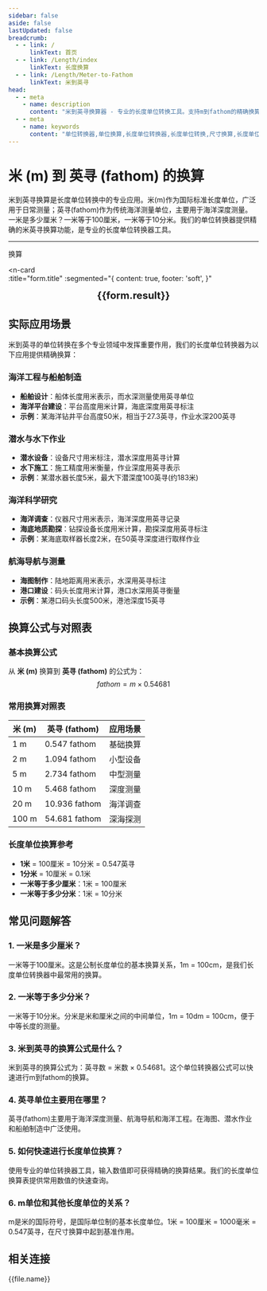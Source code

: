 ```yaml
---
sidebar: false
aside: false
lastUpdated: false
breadcrumb:
  - - link: /
      linkText: 首页
  - - link: /Length/index
      linkText: 长度换算
  - - link: /Length/Meter-to-Fathom
      linkText: 米到英寻
head:
  - - meta
    - name: description
      content: "米到英寻换算器 - 专业的长度单位转换工具。支持m到fathom的精确换算，提供单位转换器、长度单位换算表和尺寸换算。一米是多少厘米？一米等于多少分米？专业解答米单位换算问题。"
  - - meta
    - name: keywords
      content: "单位转换器,单位换算,长度单位转换器,长度单位转换,尺寸换算,长度单位换算表,一米是多少厘米,一米等于多少分米,米,一分米等于多少厘米,一公尺,米的英文,米的单位,m单位,分米,公尺,一米等于多少厘米,1m等于多少cm,一米,米和厘米的换算,m是什么单位,1m是多少,1米等于多少厘米"
---
```

# 米 (m) 到 英寻 (fathom) 的换算

米到英寻换算是长度单位转换中的专业应用。米(m)作为国际标准长度单位，广泛用于日常测量；英寻(fathom)作为传统海洋测量单位，主要用于海洋深度测量。一米是多少厘米？一米等于100厘米，一米等于10分米。我们的单位转换器提供精确的米英寻换算功能，是专业的长度单位转换器工具。

---
<script setup>
import { onMounted, reactive, inject, ref } from 'vue'
import { NButton, NForm, NFormItem, NInput, NInputNumber, NSelect, NCard, useMessage,NGrid ,NGi } from 'naive-ui'
import { defineClientComponent } from 'vitepress'
import { Length } from '../../files';
const seoKey = ['单位转换器','单位换算','长度单位转换器','长度单位转换','尺寸换算','长度单位换算','长度单位换算表','一米是多少厘米啊','一米等于多少分米','米','一米是多少厘米','一分米等于多少厘米','一公尺','米的英文','米的单位','m单位','分米','公尺','一米等于多少厘米','米','1m等于多少cm','一米','米和厘米的换算','m单位','k是什么单位','一米等于多少厘米','m是什么单位','1m是多少','1米等于多少厘米','m']
const convert = inject('convert')

const form = reactive({
  number: null,
  result: '',
  title:'米 (m) 到英寻 (fathom) 的长度单位换算',
})

const convertHandler = () => {
  if (form.number !== null && !isNaN(form.number)) {
    const convertedValue = parseFloat(form.number) * 0.54681
    form.result = `${form.number}m = ${convertedValue.toFixed(5)}fathom`
  } else {
    form.result = '请输入有效的数值。'
  }
}
</script>

<n-form size="large" :model="form">
  <n-form-item label="米 (m)">
    <n-input-number v-model:value="form.number" placeholder="输入米" style="width: 100%" />
  </n-form-item>
  <n-form-item>
    <n-button type="info" @click="convertHandler" block>换算</n-button>
  </n-form-item>
</n-form>

<n-card  
  :title="form.title"
  :segmented="{
    content: true,
    footer: 'soft',
  }"
>
  <div  style="text-align:center;font-size:20px;">
    <strong>{{form.result}}</strong>
  </div>
    <template #footer>
    <div>
      <span v-for="item of seoKey">{{item}}，</span>
    </div>
  </template>
</n-card>

## 实际应用场景

米到英寻的单位转换在多个专业领域中发挥重要作用，我们的长度单位转换器为以下应用提供精确换算：

### 海洋工程与船舶制造
- **船舶设计**：船体长度用米表示，而水深测量使用英寻单位
- **海洋平台建设**：平台高度用米计算，海底深度用英寻标注
- **示例**：某海洋钻井平台高度50米，相当于27.3英寻，作业水深200英寻

### 潜水与水下作业
- **潜水设备**：设备尺寸用米标注，潜水深度用英寻计算
- **水下施工**：施工精度用米衡量，作业深度用英寻表示
- **示例**：某潜水器长度5米，最大下潜深度100英寻(约183米)

### 海洋科学研究
- **海洋调查**：仪器尺寸用米表示，海洋深度用英寻记录
- **海底地质勘探**：钻探设备长度用米计算，勘探深度用英寻标注
- **示例**：某海底取样器长度2米，在50英寻深度进行取样作业

### 航海导航与测量
- **海图制作**：陆地距离用米表示，水深用英寻标注
- **港口建设**：码头长度用米计算，港口水深用英寻衡量
- **示例**：某港口码头长度500米，港池深度15英寻

## 换算公式与对照表

### 基本换算公式
从 **米 (m)** 换算到 **英寻 (fathom)** 的公式为：
$$ fathom = m \times 0.54681 $$

### 常用换算对照表
| 米 (m) | 英寻 (fathom) | 应用场景 |
|--------|---------------|----------|
| 1 m | 0.547 fathom | 基础换算 |
| 2 m | 1.094 fathom | 小型设备 |
| 5 m | 2.734 fathom | 中型测量 |
| 10 m | 5.468 fathom | 深度测量 |
| 20 m | 10.936 fathom | 海洋调查 |
| 100 m | 54.681 fathom | 深海探测 |

### 长度单位换算参考
- **1米** = 100厘米 = 10分米 = 0.547英寻
- **1分米** = 10厘米 = 0.1米
- **一米等于多少厘米**：1米 = 100厘米
- **一米等于多少分米**：1米 = 10分米

## 常见问题解答

### 1. 一米是多少厘米？
一米等于100厘米。这是公制长度单位的基本换算关系，1m = 100cm，是我们长度单位转换器中最常用的换算。

### 2. 一米等于多少分米？
一米等于10分米。分米是米和厘米之间的中间单位，1m = 10dm = 100cm，便于中等长度的测量。

### 3. 米到英寻的换算公式是什么？
米到英寻的换算公式为：英寻数 = 米数 × 0.54681。这个单位转换器公式可以快速进行m到fathom的换算。

### 4. 英寻单位主要用在哪里？
英寻(fathom)主要用于海洋深度测量、航海导航和海洋工程。在海图、潜水作业和船舶制造中广泛使用。

### 5. 如何快速进行长度单位换算？
使用专业的单位转换器工具，输入数值即可获得精确的换算结果。我们的长度单位换算表提供常用数值的快速查询。

### 6. m单位和其他长度单位的关系？
m是米的国际符号，是国际单位制的基本长度单位。1米 = 100厘米 = 1000毫米 = 0.547英寻，在尺寸换算中起到基准作用。

## 相关连接
<n-grid x-gap="12" :cols="2">
  <n-gi v-for="(file, index) in Length" :key="index">
    <n-button
      text
      tag="a"
      :href="file.path"
      type="info"
    >
      {{file.name}}
    </n-button>
  </n-gi>
</n-grid>